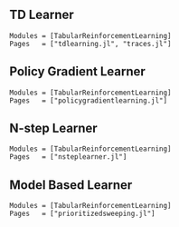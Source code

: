 ## TD Learner
```@autodocs
Modules = [TabularReinforcementLearning]
Pages   = ["tdlearning.jl", "traces.jl"]
```

## Policy Gradient Learner
```@autodocs
Modules = [TabularReinforcementLearning]
Pages   = ["policygradientlearning.jl"]
```

## N-step Learner
```@autodocs
Modules = [TabularReinforcementLearning]
Pages   = ["nsteplearner.jl"]
```

## Model Based Learner
```@autodocs
Modules = [TabularReinforcementLearning]
Pages   = ["prioritizedsweeping.jl"]
```

